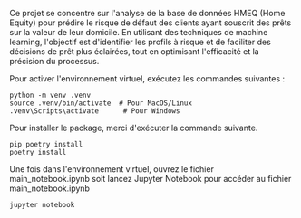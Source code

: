 Ce projet se concentre sur l'analyse de la base de données HMEQ (Home Equity) pour prédire le risque de défaut des clients ayant souscrit des prêts sur la valeur de leur domicile. En utilisant des techniques de machine learning, l'objectif est d'identifier les profils à risque et de faciliter des décisions de prêt plus éclairées, tout en optimisant l'efficacité et la précision du processus.


Pour activer l'environnement virtuel, exécutez les commandes suivantes :

```
python -m venv .venv
source .venv/bin/activate  # Pour MacOS/Linux
.venv\Scripts\activate      # Pour Windows

```

Pour installer le package, merci d'exécuter la commande suivante.
```
pip poetry install
poetry install

```
Une fois dans l'environnement virtuel, ouvrez le fichier main_notebook.ipynb soit lancez Jupyter Notebook pour accéder au fichier main_notebook.ipynb

```
jupyter notebook
```
